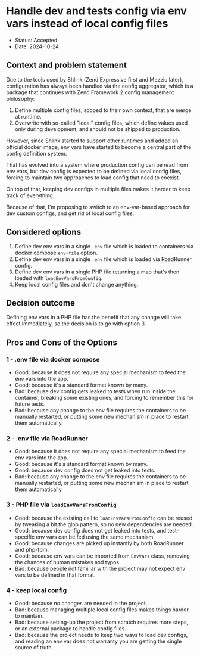 # Handle dev and tests config via env vars instead of local config files

* Status: Accepted
* Date: 2024-10-24

## Context and problem statement

Due to the tools used by Shlink (Zend Expressive first and Mezzio later), configuration has always been handled via the config aggregator, which is a package that continues with Zend Framework 2 config management philosophy: 

1. Define multiple config files, scoped to their own context, that are merge at runtime.
2. Overwrite with so-called "local" config files, which define values used only during development, and should not be shipped to production.

However, since Shlink started to support other runtimes and added an official docker image, env vars have started to become a central part of the config definition system.

That has evolved into a system where production config can be read from env vars, but dev config is expected to be defined via local config files, forcing to maintain two approaches to load config that need to coexist.

On top of that, keeping dev configs in multiple files makes it harder to keep track of everything.

Because of that, I'm proposing to switch to an env-var-based approach for dev custom configs, and get rid of local config files.

## Considered options

1. Define dev env vars in a single `.env` file which is loaded to containers via docker compose `env-file` option.
2. Define dev env vars in a single `.env` file which is loaded via RoadRunner config.
3. Define dev env vars in a single PHP file returning a map that's then loaded with `loadEnvVarsFromConfig`.
4. Keep local config files and don't change anything.

## Decision outcome

Defining env vars in a PHP file has the benefit that any change will take effect immediately, so the decision is to go with option 3.

## Pros and Cons of the Options

### 1 - .env file via docker compose

* Good: because it does not require any special mechanism to feed the env vars into the app.
* Good: because it's a standard format known by many.
* Bad: because dev config gets leaked to tests when run inside the container, breaking some existing ones, and forcing to remember this for future tests.
* Bad: because any change to the env file requires the containers to be manually restarted, or putting some new mechanism in place to restart them automatically.

### 2 - .env file via RoadRunner

* Good: because it does not require any special mechanism to feed the env vars into the app.
* Good: because it's a standard format known by many.
* Good: because dev config does not get leaked into tests.
* Bad: because any change to the env file requires the containers to be manually restarted, or putting some new mechanism in place to restart them automatically.

### 3 - PHP file via `loadEnvVarsFromConfig`

* Good: because the existing call to `loadEnvVarsFromConfig` can be reused by tweaking a bit the glob pattern, so no new dependencies are needed.
* Good: because dev config does not get leaked into tests, and test-specific env vars can be fed using the same mechanism.
* Good: because changes are picked up instantly by both RoadRunner and php-fpm.
* Good: because env vars can be imported from `EnvVars` class, removing the chances of human mistakes and typos.
* Bad: because people not familiar with the project may not expect env vars to be defined in that format.

### 4 - keep local config

* Good: because no changes are needed in the project.
* Bad: because managing multiple local config files makes things harder to maintain.
* Bad: because setting-up the project from scratch requires more steps, or an external package to handle config files.
* Bad: because the project needs to keep two ways to load dev configs, and reading an env var does not warranty you are getting the single source of truth.
